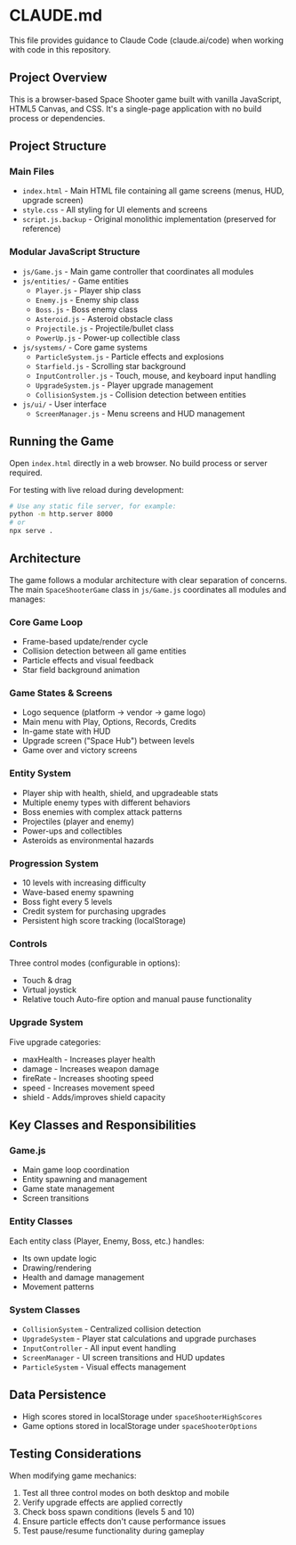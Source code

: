 # CLAUDE.md

This file provides guidance to Claude Code (claude.ai/code) when working with code in this repository.

## Project Overview

This is a browser-based Space Shooter game built with vanilla JavaScript, HTML5 Canvas, and CSS. It's a single-page application with no build process or dependencies.

## Project Structure

### Main Files
- `index.html` - Main HTML file containing all game screens (menus, HUD, upgrade screen)
- `style.css` - All styling for UI elements and screens
- `script.js.backup` - Original monolithic implementation (preserved for reference)

### Modular JavaScript Structure
- `js/Game.js` - Main game controller that coordinates all modules
- `js/entities/` - Game entities
  - `Player.js` - Player ship class
  - `Enemy.js` - Enemy ship class
  - `Boss.js` - Boss enemy class
  - `Asteroid.js` - Asteroid obstacle class
  - `Projectile.js` - Projectile/bullet class
  - `PowerUp.js` - Power-up collectible class
- `js/systems/` - Core game systems
  - `ParticleSystem.js` - Particle effects and explosions
  - `Starfield.js` - Scrolling star background
  - `InputController.js` - Touch, mouse, and keyboard input handling
  - `UpgradeSystem.js` - Player upgrade management
  - `CollisionSystem.js` - Collision detection between entities
- `js/ui/` - User interface
  - `ScreenManager.js` - Menu screens and HUD management

## Running the Game

Open `index.html` directly in a web browser. No build process or server required.

For testing with live reload during development:
```bash
# Use any static file server, for example:
python -m http.server 8000
# or
npx serve .
```

## Architecture

The game follows a modular architecture with clear separation of concerns. The main `SpaceShooterGame` class in `js/Game.js` coordinates all modules and manages:

### Core Game Loop
- Frame-based update/render cycle
- Collision detection between all game entities
- Particle effects and visual feedback
- Star field background animation

### Game States & Screens
- Logo sequence (platform → vendor → game logo)
- Main menu with Play, Options, Records, Credits
- In-game state with HUD
- Upgrade screen ("Space Hub") between levels
- Game over and victory screens

### Entity System
- Player ship with health, shield, and upgradeable stats
- Multiple enemy types with different behaviors
- Boss enemies with complex attack patterns
- Projectiles (player and enemy)
- Power-ups and collectibles
- Asteroids as environmental hazards

### Progression System
- 10 levels with increasing difficulty
- Wave-based enemy spawning
- Boss fight every 5 levels
- Credit system for purchasing upgrades
- Persistent high score tracking (localStorage)

### Controls
Three control modes (configurable in options):
- Touch & drag
- Virtual joystick
- Relative touch
Auto-fire option and manual pause functionality

### Upgrade System
Five upgrade categories:
- maxHealth - Increases player health
- damage - Increases weapon damage
- fireRate - Increases shooting speed
- speed - Increases movement speed
- shield - Adds/improves shield capacity

## Key Classes and Responsibilities

### Game.js
- Main game loop coordination
- Entity spawning and management
- Game state management
- Screen transitions

### Entity Classes
Each entity class (Player, Enemy, Boss, etc.) handles:
- Its own update logic
- Drawing/rendering
- Health and damage management
- Movement patterns

### System Classes
- `CollisionSystem` - Centralized collision detection
- `UpgradeSystem` - Player stat calculations and upgrade purchases
- `InputController` - All input event handling
- `ScreenManager` - UI screen transitions and HUD updates
- `ParticleSystem` - Visual effects management

## Data Persistence

- High scores stored in localStorage under `spaceShooterHighScores`
- Game options stored in localStorage under `spaceShooterOptions`

## Testing Considerations

When modifying game mechanics:
1. Test all three control modes on both desktop and mobile
2. Verify upgrade effects are applied correctly
3. Check boss spawn conditions (levels 5 and 10)
4. Ensure particle effects don't cause performance issues
5. Test pause/resume functionality during gameplay